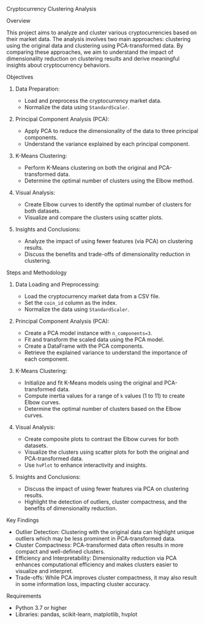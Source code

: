  Cryptocurrency Clustering Analysis

 Overview

This project aims to analyze and cluster various cryptocurrencies based on their market data. The analysis involves two main approaches: clustering using the original data and clustering using PCA-transformed data. By comparing these approaches, we aim to understand the impact of dimensionality reduction on clustering results and derive meaningful insights about cryptocurrency behaviors.

 Objectives

1. Data Preparation:
   - Load and preprocess the cryptocurrency market data.
   - Normalize the data using `StandardScaler`.

2. Principal Component Analysis (PCA):
   - Apply PCA to reduce the dimensionality of the data to three principal components.
   - Understand the variance explained by each principal component.

3. K-Means Clustering:
   - Perform K-Means clustering on both the original and PCA-transformed data.
   - Determine the optimal number of clusters using the Elbow method.

4. Visual Analysis:
   - Create Elbow curves to identify the optimal number of clusters for both datasets.
   - Visualize and compare the clusters using scatter plots.

5. Insights and Conclusions:
   - Analyze the impact of using fewer features (via PCA) on clustering results.
   - Discuss the benefits and trade-offs of dimensionality reduction in clustering.

 Steps and Methodology

1. Data Loading and Preprocessing:
   - Load the cryptocurrency market data from a CSV file.
   - Set the `coin_id` column as the index.
   - Normalize the data using `StandardScaler`.

2. Principal Component Analysis (PCA):
   - Create a PCA model instance with `n_components=3`.
   - Fit and transform the scaled data using the PCA model.
   - Create a DataFrame with the PCA components.
   - Retrieve the explained variance to understand the importance of each component.

3. K-Means Clustering:
   - Initialize and fit K-Means models using the original and PCA-transformed data.
   - Compute inertia values for a range of `k` values (1 to 11) to create Elbow curves.
   - Determine the optimal number of clusters based on the Elbow curves.

4. Visual Analysis:
   - Create composite plots to contrast the Elbow curves for both datasets.
   - Visualize the clusters using scatter plots for both the original and PCA-transformed data.
   - Use `hvPlot` to enhance interactivity and insights.

5. Insights and Conclusions:
   - Discuss the impact of using fewer features via PCA on clustering results.
   - Highlight the detection of outliers, cluster compactness, and the benefits of dimensionality reduction.

 Key Findings

- Outlier Detection: Clustering with the original data can highlight unique outliers which may be less prominent in PCA-transformed data.
- Cluster Compactness: PCA-transformed data often results in more compact and well-defined clusters.
- Efficiency and Interpretability: Dimensionality reduction via PCA enhances computational efficiency and makes clusters easier to visualize and interpret.
- Trade-offs: While PCA improves cluster compactness, it may also result in some information loss, impacting cluster accuracy.

 Requirements

- Python 3.7 or higher
- Libraries: pandas, scikit-learn, matplotlib, hvplot



